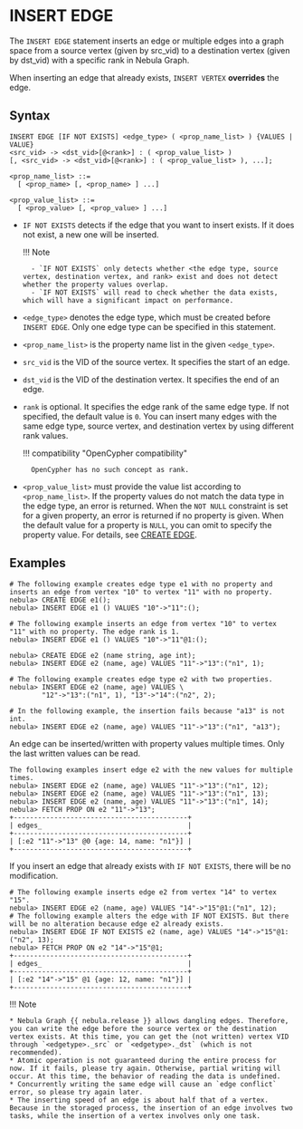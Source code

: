 # INSERT EDGE

The `INSERT EDGE` statement inserts an edge or multiple edges into a graph space from a source vertex (given by src_vid) to a destination vertex (given by dst_vid) with a specific rank in Nebula Graph.

When inserting an edge that already exists, `INSERT VERTEX` **overrides** the edge.

## Syntax

```ngql
INSERT EDGE [IF NOT EXISTS] <edge_type> ( <prop_name_list> ) {VALUES | VALUE}
<src_vid> -> <dst_vid>[@<rank>] : ( <prop_value_list> )
[, <src_vid> -> <dst_vid>[@<rank>] : ( <prop_value_list> ), ...];

<prop_name_list> ::=
  [ <prop_name> [, <prop_name> ] ...]

<prop_value_list> ::=
  [ <prop_value> [, <prop_value> ] ...]
```

- `IF NOT EXISTS` detects if the edge that you want to insert exists. If it does not exist, a new one will be inserted.

  !!! Note

        - `IF NOT EXISTS` only detects whether <the edge type, source vertex, destination vertex, and rank> exist and does not detect whether the property values overlap.
        - `IF NOT EXISTS` will read to check whether the data exists, which will have a significant impact on performance.

* `<edge_type>` denotes the edge type, which must be created before `INSERT EDGE`. Only one edge type can be specified in this statement.

* `<prop_name_list>` is the property name list in the given `<edge_type>`.

- `src_vid` is the VID of the source vertex. It specifies the start of an edge.

- `dst_vid` is the VID of the destination vertex. It specifies the end of an edge.

* `rank` is optional. It specifies the edge rank of the same edge type. If not specified, the default value is `0`. You can insert many edges with the same edge type, source vertex, and destination vertex by using different rank values.

  !!! compatibility "OpenCypher compatibility"

        OpenCypher has no such concept as rank.

* `<prop_value_list>` must provide the value list according to `<prop_name_list>`. If the property values do not match the data type in the edge type, an error is returned. When the `NOT NULL` constraint is set for a given property, an error is returned if no property is given. When the default value for a property is `NULL`, you can omit to specify the property value. For details, see [CREATE EDGE](../11.edge-type-statements/1.create-edge.md).

## Examples

```ngql
# The following example creates edge type e1 with no property and inserts an edge from vertex "10" to vertex "11" with no property.
nebula> CREATE EDGE e1();                 
nebula> INSERT EDGE e1 () VALUES "10"->"11":();  

# The following example inserts an edge from vertex "10" to vertex "11" with no property. The edge rank is 1.
nebula> INSERT EDGE e1 () VALUES "10"->"11"@1:(); 
```

```ngql
nebula> CREATE EDGE e2 (name string, age int); 
nebula> INSERT EDGE e2 (name, age) VALUES "11"->"13":("n1", 1);

# The following example creates edge type e2 with two properties.
nebula> INSERT EDGE e2 (name, age) VALUES \
        "12"->"13":("n1", 1), "13"->"14":("n2", 2); 

# In the following example, the insertion fails because "a13" is not int.
nebula> INSERT EDGE e2 (name, age) VALUES "11"->"13":("n1", "a13");
```

An edge can be inserted/written with property values multiple times. Only the last written values can be read.

```ngql
The following examples insert edge e2 with the new values for multiple times.
nebula> INSERT EDGE e2 (name, age) VALUES "11"->"13":("n1", 12);
nebula> INSERT EDGE e2 (name, age) VALUES "11"->"13":("n1", 13);
nebula> INSERT EDGE e2 (name, age) VALUES "11"->"13":("n1", 14);
nebula> FETCH PROP ON e2 "11"->"13";
+-------------------------------------------+
| edges_                                    |
+-------------------------------------------+
| [:e2 "11"->"13" @0 {age: 14, name: "n1"}] |
+-------------------------------------------+
```

If you insert an edge that already exists with `IF NOT EXISTS`, there will be no modification.

```ngql
# The following example inserts edge e2 from vertex "14" to vertex "15".
nebula> INSERT EDGE e2 (name, age) VALUES "14"->"15"@1:("n1", 12);
# The following example alters the edge with IF NOT EXISTS. But there will be no alteration because edge e2 already exists.
nebula> INSERT EDGE IF NOT EXISTS e2 (name, age) VALUES "14"->"15"@1:("n2", 13);
nebula> FETCH PROP ON e2 "14"->"15"@1;
+-------------------------------------------+
| edges_                                    |
+-------------------------------------------+
| [:e2 "14"->"15" @1 {age: 12, name: "n1"}] |
+-------------------------------------------+
```

!!! Note

    * Nebula Graph {{ nebula.release }} allows dangling edges. Therefore, you can write the edge before the source vertex or the destination vertex exists. At this time, you can get the (not written) vertex VID through `<edgetype>._src` or `<edgetype>._dst` (which is not recommended).
    * Atomic operation is not guaranteed during the entire process for now. If it fails, please try again. Otherwise, partial writing will occur. At this time, the behavior of reading the data is undefined.
    * Concurrently writing the same edge will cause an `edge conflict` error, so please try again later.
    * The inserting speed of an edge is about half that of a vertex. Because in the storaged process, the insertion of an edge involves two tasks, while the insertion of a vertex involves only one task.
